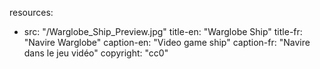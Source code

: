 resources:
- src: "/Warglobe_Ship_Preview.jpg"
  title-en: "Warglobe Ship"
  title-fr: "Navire Warglobe"
  caption-en: "Video game ship"
  caption-fr: "Navire dans le jeu vidéo"
  copyright: "cc0"